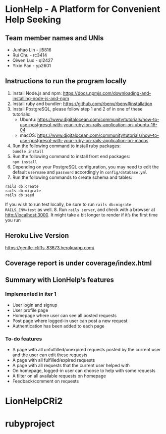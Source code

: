 # LionHelp - A Platform for Convenient Help Seeking

## Team member names and UNIs
* Junhao Lin - jl5816
* Rui Chu - rc3414
* Qiwen Luo - ql2427
* Yixin Pan - yp2601

## Instructions to run the program locally
1. Install Node.js and npm: <https://docs.npmjs.com/downloading-and-installing-node-js-and-npm>
2. Install ruby and bundler: <https://github.com/rbenv/rbenv#installation>
3. Install PostgreSQL, please follow step 1 and 2 of in one of these tutorials:
	* Ubuntu: <https://www.digitalocean.com/community/tutorials/how-to-use-postgresql-with-your-ruby-on-rails-application-on-ubuntu-18-04>
    * macOS: <https://www.digitalocean.com/community/tutorials/how-to-use-postgresql-with-your-ruby-on-rails-application-on-macos>
4. Run the following command to install ruby packages:  
`bundle install`
5. Run the following command to install front end packages:  
`npm install`
6. Depending on your PostgreSQL configuration, you may need to edit the default `username` and `password` accordingly in `config/database.yml`
7. Run the following commands to create schema and tables:  
```
rails db:create
rails db:migrate
rails db:seed
```
If you wish to run test locally, be sure to run `rails db:migrate RAILS_ENV=test` as well.
8. Run `rails server`, and check with a browser at <http://localhost:3000>. It might take a bit longer to render if it’s the first time you run

## Heroku Live Version
<https://gentle-cliffs-83673.herokuapp.com/> 

## Coverage report is under coverage/index.html

## Summary with LionHelp’s features

### Implemented in iter 1
* User login and signup
* User profile page
* Homepage where user can see all posted requests
* Post page where logged-in user can post a new request
* Authentication has been added to each page

### To-do features
* A page with all unfulfilled/unexpired requests posted by the current user and the user can edit these requests
* A page with all fulfilled/expired requests
* A page with all requests that the current user helped with
* On homepage, logged-in user can choose to help with some requests
* A filter on all available requests on homepage
* Feedback/comment on requests 
# LionHelpCRi2
# rubyproject
